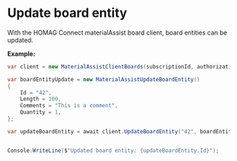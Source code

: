 # Update board entity

With the HOMAG Connect materialAssist board client, board entities can be updated. 

<strong>Example:</strong>

```csharp
var client = new MaterialAssistClientBoards(subscriptionId, authorizationKey);

var boardEntityUpdate = new MaterialAssistUpdateBoardEntity()
{
    Id = "42",
    Length = 100,
    Comments = "This is a comment",
    Quantity = 1,
};

var updateBoardEntity = await client.UpdateBoardEntity("42", boardEntityUpdate);


Console.WriteLine($"Updated board entity: {updateBoardEntity.Id}");
```